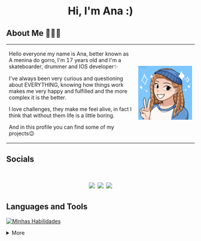 <h1 align="center">Hi, I'm Ana :)</h1>


## About Me 👩🏻‍💻
 <table border="0">
  <tr>
    <td>
<p> Hello everyone my name is Ana, better known as A menina do gorro, I'm 17 years old and I'm a skateboarder, drummer and IOS developer✨<p>
<p>I've always been very curious and questioning about EVERYTHING, knowing how things work makes me very happy and fulfilled and the more complex it is the better.<p>
<p>I love challenges, they make me feel alive, in fact I think that without them life is a little boring. <p>
<p>And in this profile you can find some of my projects😉</p>
    </td>
    <td>
    <img src="94097_VodTdEZn.png">
    </td>
  </tr>
</table>

##  Socials


   <h1 align="center"> <a href="https://instagram.com/ameninasemgorro" target="_blank"><img src="https://img.shields.io/badge/-Instagram-%23E4405F?style=for-the-badge&logo=instagram&logoColor=white" target="_blank"></a>
  <a href = "mailto:ameninadogorro@gmail.com"><img src="https://img.shields.io/badge/-Gmail-%23333?style=for-the-badge&logo=gmail&logoColor=white" target="_blank"></a>
  <a href="https://www.linkedin.com/in/ana-guimaraes-/" target="_blank"><img src="https://img.shields.io/badge/-LinkedIn-%230077B5?style=for-the-badge&logo=linkedin&logoColor=white" target="_blank"></a> 
 </h1>
 
<div>

## Languages and Tools 

[![Minhas Habilidades](https://skillicons.dev/icons?i=swift,html,css,js,figma,java,photoshop,mysql,git,python,nodejs,sqlite,firebase,illustrator
)](https://skillicons.dev)

<details>
  <summary> More </summary>
  
## Analytics & Highlights

 <h1 align="center"><a href="https://github.com/anuraghazra/github-readme-stats"><img height="140em" src="https://github-readme-stats-bpires.vercel.app/api?username=Ameninadogorro&hide_title=true&line_height=25&hide_rank=false&theme=dracula&show_icons=true&include_all_commits=true&hide_border=true"></a>&nbsp;
<a href="https://github.com/denvercoder1/github-readme-streak-stats"><img height="145em" src="https://github-readme-streak-stats.herokuapp.com/?user=Ameninadogorro&theme=dracula&hide_border=true"></a>&nbsp;
<a href="https://github.com/anuraghazra/github-readme-stats"><img height="154em" src="https://github-readme-stats-bpires.vercel.app/api/top-langs/?username=Ameninadogorro&layout=compact&card_width=400&hide_title=true&theme=dracula&t&langs_count=5&hide_border=true"></a>&nbsp;
 
<a href="https://metrics.lecoq.io/insights/Ameninadogorro" target="_blank" rel="noreferrer"><img height="27.5em" src="https://user-images.githubusercontent.com/86871991/178090011-2be9a8c0-ad68-4e7d-8568-6256d8178a28.png"></img></a>

</details>
<br/>
